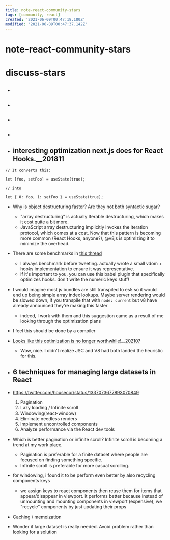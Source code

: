 ```yaml
---
title: note-react-community-stars
tags: [community, react]
created: '2021-06-09T00:47:18.180Z'
modified: '2021-06-09T00:47:37.142Z'
---
```


# note-react-community-stars

# discuss-stars

- ## 

- ## 

- ## 

- ## 

- ## interesting optimization next.js does for React Hooks.__201811

```JS
// It converts this:

let [foo, setFoo] = useState(true);

// into

let { 0: foo, 1: setFoo } = useState(true);
```

- Why is object destructuring faster? Are they not both syntactic sugar?
  - "array destructuring" is actually Iterable destructuring, which makes it cost quite a bit more.
  - JavaScript array destructuring implicitly invokes the iteration protocol, which comes at a cost. Now that this pattern is becoming more common (React Hooks, anyone?), @v8js is optimizing it to minimize the overhead.
- There are some benchmarks in [this thread](https://twitter.com/_developit/status/1057636803354648582)
  - I always benchmark before tweeting. actually wrote a small vdom + hooks implementation to ensure it was representative.
  - if it's important to you, you can use this babel plugin that specifically optimizes hooks. don't write the numeric keys stuff!
- I would imagine most js bundles are still transpiled to es5 so it would end up being simple array index lookups. Maybe server rendering would be slowed down, if you transpile that with `node: current` but v8 have already announced they’re making this faster
  - indeed, I work with them and this suggestion came as a result of me looking through the optimization plans
- I feel this should be done by a compiler

- [Looks like this optimization is no longer worthwhile!__202107](https://twitter.com/jarredsumner/status/1420814310868013058)
  - Wow, nice. I didn't realize JSC and V8 had both landed the heuristic for this.

- ## 6 techniques for managing large datasets in React
- https://twitter.com/housecor/status/1337073677893070849
  1. Pagination
  2. Lazy loading / Infinite scroll
  3. Windowing(react-window)
  4. Eliminate needless renders
  5. Implement uncontrolled components
  6. Analyze performance via the React dev tools
- Which is better pagination or infinite scroll? Infinite scroll is becoming a trend at my work place.
  - Pagination is preferable for a finite dataset where people are focused on finding something specific. 
  - Infinite scroll is preferable for more casual scrolling.
- for windowing, i found it to be perform even better by also recycling components keys
  - we assign keys to react components then reuse them for items that appear/disappear in viewport. it performs better because instead of unmounting and mounting components in viewport (expensive), we "recycle" components by just updating their props
- Caching / memoization
- Wonder if large dataset is really needed. Avoid problem rather than looking for a solution 
